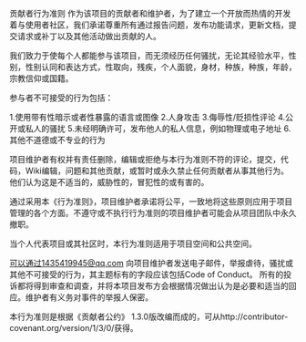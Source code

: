 贡献者行为准则
作为该项目的贡献者和维护者，为了建立一个开放而热情的开发着与使用者社区，我们承诺尊重所有通过报告问题，发布功能请求，更新文档，提交请求或补丁以及其他活动做出贡献的人。

我们致力于使每个人都能参与该项目，而无须经历任何骚扰，无论其经验水平，性别，性别认同和表达方式，性取向，残疾，个人面貌，身材，种族，种族，年龄，宗教信仰或国籍。

参与者不可接受的行为包括：

1.使用带有性暗示或者性暴露的语言或图像
2.人身攻击
3.侮辱性/贬损性评论
4.公开或私人的骚扰
5.未经明确许可，发布他人的私人信息，例如物理或电子地址
6.其他不道德或不专业的行为

项目维护者有权并有责任删除，编辑或拒绝与本行为准则不符的评论，提交，代码，Wiki编辑，问题和其他贡献，或暂时或永久禁止任何贡献者从事其他行为。他们认为这是不适当的，威胁性的，冒犯性的或有害的。

通过采用本《行为准则》，项目维护者承诺将公平，一致地将这些原则应用于项目管理的各个方面。不遵守或不执行行为准则的项目维护者可能会从项目团队中永久撤职。

当个人代表项目或其社区时，本行为准则适用于项目空间和公共空间。

可以通过1435419945@qq.com 向项目维护者发送电子邮件，举报虐待，骚扰或其他不可接受的行为，其主题标有的字段应该包括Code of Conduct。
所有的投诉都将得到审查和调查，并将本项目发布方会根据情况做出认为是必要和适当的回应。维护者有义务对事件的举报人保密。

本行为准则是​​根据《贡献者公约》 1.3.0版改编而成的，可从http://contributor-covenant.org/version/1/3/0/获得。